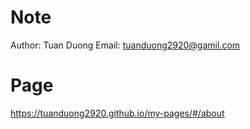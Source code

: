 # Note
Author: Tuan Duong
Email: tuanduong2920@gamil.com


# Page

https://tuanduong2920.github.io/my-pages/#/about
